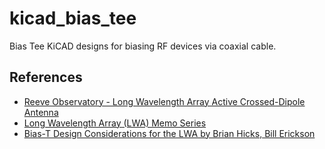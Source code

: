 # kicad_bias_tee
Bias Tee KiCAD designs for biasing RF devices via coaxial cable.

## References
- [Reeve Observatory - Long Wavelength Array Active Crossed-Dipole Antenna](http://www.reeve.com/RadioScience/Antennas/ActiveCrossed-Dipole/LWA_Antenna.htm)
- [Long Wavelength Array (LWA) Memo Series](https://www.faculty.ece.vt.edu/swe/lwa/)
- [Bias-T Design Considerations for the LWA by Brian Hicks, Bill Erickson](https://www.faculty.ece.vt.edu/swe/lwa/memo/lwa0135.pdf)
